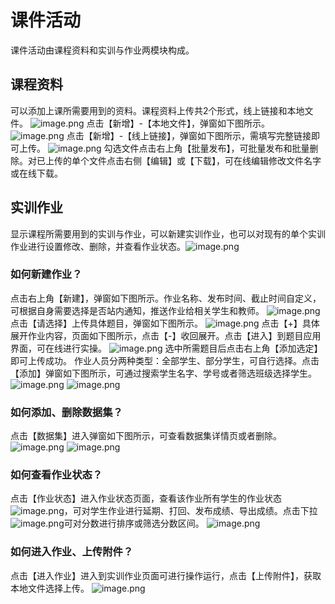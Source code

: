 # 课件活动
课件活动由课程资料和实训与作业两模块构成。
## 课程资料
可以添加上课所需要用到的资料。课程资料上传共2个形式，线上链接和本地文件。
![image.png](https://imgbed.momodel.cn/6499899d27d36dae60ff4a3e.png)
点击【新增】-【本地文件】，弹窗如下图所示。
![image.png](https://imgbed.momodel.cn/6499899d27d36dae60ff4a3f.png)
点击【新增】-【线上链接】，弹窗如下图所示，需填写完整链接即可上传。
![image.png](https://imgbed.momodel.cn/6499899e27d36dae60ff4a40.png)
勾选文件点击右上角【批量发布】，可批量发布和批量删除。对已上传的单个文件点击右侧【编辑】或【下载】，可在线编辑修改文件名字或在线下载。
## 实训作业
显示课程所需要用到的实训与作业，可以新建实训作业，也可以对现有的单个实训作业进行设置修改、删除，并查看作业状态。![image.png](https://imgbed.momodel.cn/6499899e27d36dae60ff4a41.png)
### 如何新建作业？
点击右上角【新建】，弹窗如下图所示。作业名称、发布时间、截止时间自定义，可根据自身需要选择是否站内通知，推送作业给相关学生和教师。
![image.png](https://imgbed.momodel.cn/6499899e27d36dae60ff4a42.png)
点击【请选择】上传具体题目，弹窗如下图所示。
![image.png](https://imgbed.momodel.cn/6499899e27d36dae60ff4a43.png)
点击【+】具体展开作业内容，页面如下图所示，点击【-】收回展开。点击【进入】到题目应用界面，可在线进行实操。
![image.png](https://imgbed.momodel.cn/6499899e27d36dae60ff4a44.png)
选中所需题目后点击右上角【添加选定】即可上传成功。
作业人员分两种类型：全部学生、部分学生，可自行选择。点击【添加】弹窗如下图所示，可通过搜索学生名字、学号或者筛选班级选择学生。
![image.png](https://imgbed.momodel.cn/6499899e27d36dae60ff4a45.png)
![image.png](https://imgbed.momodel.cn/6499899f27d36dae60ff4a46.png)
### 如何添加、删除数据集？
点击【数据集】进入弹窗如下图所示，可查看数据集详情页或者删除。
![image.png](https://imgbed.momodel.cn/6499899f27d36dae60ff4a47.png)
![image.png](https://imgbed.momodel.cn/6499899f27d36dae60ff4a48.png)
### 如何查看作业状态？
点击【作业状态】进入作业状态页面，查看该作业所有学生的作业状态![image.png](https://imgbed.momodel.cn/6499899f27d36dae60ff4a49.png)，可对学生作业进行延期、打回、发布成绩、导出成绩。点击下拉![image.png](https://imgbed.momodel.cn/649989a027d36dae60ff4a4a.png)可对分数进行排序或筛选分数区间。
![image.png](https://imgbed.momodel.cn/649989a027d36dae60ff4a4b.png)
### 如何进入作业、上传附件？
点击【进入作业】进入到实训作业页面可进行操作运行，点击【上传附件】，获取本地文件选择上传。
![image.png](https://imgbed.momodel.cn/649989a027d36dae60ff4a4c.png)
